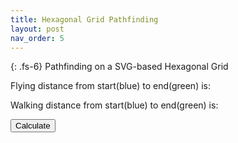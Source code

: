 ```yaml
---
title: Hexagonal Grid Pathfinding
layout: post
nav_order: 5
---
```


{: .fs-6}
Pathfinding on a SVG-based Hexagonal Grid

Flying distance from start(blue) to end(green) is: <span id="fly_dist"></span>

Walking distance from start(blue) to end(green) is: <span id="walk_dist"></span>

<button id="calc" onclick="calculate()">Calculate</button>

<svg id="grid" viewBox="0 0 500 600" height="500" width="600"></svg>

<script type="text/javascript" src="../js/hex2.js"></script>
